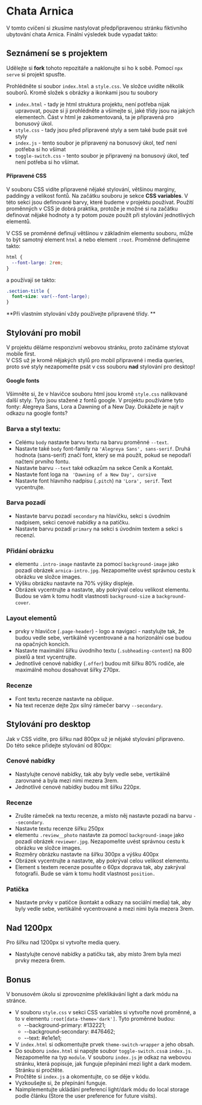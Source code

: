 # Chata Arnica
V tomto cvičení si zkusíme nastylovat předpřipravenou stránku fiktivního ubytování chata Arnica. Finální výsledek bude vypadat takto: 


## Seznámení se s projektem
Udělejte si **fork** tohoto repozitáře a naklonujte si ho k sobě. Pomocí `npx serve` si projekt spusťte.    

Prohlédněte si soubor `index.html` a `style.css`. Ve složce uvidíte několik souborů. Kromě složek s obrázky a ikonkami jsou tu soubory
- `index.html` - tady je html struktura projektu, není potřeba nijak upravovat, pouze si ji prohlédněte a všímejte si, jaké třídy jsou na jakých elementech. Část v html je zakomentovaná, ta je připravená pro bonusový úkol.
- `style.css` - tady jsou před připravené styly a sem také bude psát své styly
- `index.js` - tento soubor je připravený na bonusový úkol, teď není potřeba si ho všímat
- `toggle-switch.css` - tento soubor je připravený na bonusový úkol, teď není potřeba si ho všímat.

#### Připravené CSS
V souboru CSS vidíte připravené nějaké stylování, většinou marginy, paddingy a velikost fontů. Na začátku souboru je sekce **CSS variables**. V této sekci jsou definované barvy, které budeme v projektu používat. Použití proměnných v CSS je dobrá praktika, protože je možné si na začátku definovat nějaké hodnoty a ty potom pouze použít při stylování jednotlivých elementů.     

V CSS se proměnné definují většinou v základním elementu souboru, může to být samotný element `html` a nebo element `:root`. Proměnné definujeme takto: 
```css
html {
  --font-large: 2rem;
}
```
a používají se takto: 
```css
.section-title {
  font-size: var(--font-large);
}
```

**Při vlastním stylování vždy používejte připravené třídy. **

## Stylování pro mobil
V projektu děláme responzivní webovou stránku, proto začínáme stylovat mobile first.    
V CSS už je kromě nějakých stylů pro mobil připravené i media queries, proto své styly nezapomeňte psát v css souboru **nad** stylování pro desktop! 

#### Google fonts
Všimněte si, že v hlavičce souboru html jsou kromě `style.css` nalikované další styly. Tyto jsou stažené z fontů google. V projektu používáme tyto fonty: Alegreya Sans, Lora a Dawning of a New Day. Dokážete je najít v odkazu na google fonts? 

### Barva a styl textu: 
- Celému `body` nastavte barvu textu na barvu proměnné `--text`. 
- Nastavte také  `body` font-family na `'Alegreya Sans', sans-serif`. Druhá hodnota (sans-serif) značí font, který se má použít, pokud se nepodaří načtení prvního fontu. 
- Nastavte barvu `--text` také odkazům na sekce Ceník a Kontakt. 
- Nastavte font loga na ` 'Dawning of a New Day', cursive`
- Nastavte font hlavního nadpisu (`.pitch`) na `'Lora', serif`. Text vycentrujte. 

### Barva pozadí 
- Nastavte barvu pozadí `secondary` na hlavičku, sekci s úvodním nadpisem, sekci cenové nabídky a na patičku.
- Nastavte barvu pozadí `primary` na sekci s úvodním textem a sekci s recenzí. 

### Přidání obrázku 
- elementu `.intro-image` nastavte za pomocí `background-image` jako pozadí obrázek `arnica-intro.jpg`. Nezapomeňte uvést správnou cestu k obrázku ve složce images. 
- Výšku obrázku nastavte na 70% výšky displeje. 
- Obrázek vycentrujte a nastavte, aby pokrýval celou velikost elementu. Budou se vám k tomu hodit vlastnosti `background-size` a `background-cover`.

### Layout elementů
- prvky v hlavičce (`.page-header`) - logo a navigaci - nastylujte tak, že budou vedle sebe, vertikálně vycentrované a na horizonální ose budou na opačných koncích. 
- Nastavte maximální šířku úvodního textu (`.subheading-content`) na 800 pixelů a text vycentrujte. 
- Jednotlivé cenové nabídky (`.offer`) budou mít šířku 80% rodiče, ale maximálně mohou dosahovat šířky 270px.

### Recenze 
- Font textu recenze nastavte na _oblique_. 
- Na text recenze dejte 2px silný rámečer barvy `--secondary`. 

## Stylování pro desktop 
Jak v CSS vidíte, pro šířku nad 800px už je nějaké stylování připraveno.    
Do této sekce přidejte stylování od 800px:

### Cenové nabídky 
- Nastylujte cenové nabídky, tak aby byly vedle sebe, vertikálně zarovnané a byla mezi nimi mezera 3rem. 
- Jednotlivé cenové nabídky budou mít šířku 220px.

### Recenze 
- Zrušte rámeček na textu recenze, a místo něj nastavte pozadí na barvu `--secondary`. 
- Nastavte textu recenze šířku 250px
- elementu `.review__photo` nastavte za pomocí `background-image` jako pozadí obrázek `reviewer.jpg`. Nezapomeňte uvést správnou cestu k obrázku ve složce images. 
- Rozměry obrázku nastavte na šířku 300px a výšku 400px
- Obrázek vycentrujte a nastavte, aby pokrýval celou velikost elementu.
- Element s textem recenze posuňte o 60px doprava tak, aby zakrýval fotografii. Bude se vám k tomu hodit vlastnost `position. `

### Patička 
- Nastavte prvky v patičce (kontakt a odkazy na sociální media) tak, aby byly vedle sebe, vertikálně vycentrované a mezi nimi byla mezera 3rem. 

## Nad 1200px 
Pro šířku nad 1200px si vytvořte media query. 
- Nastylujte cenové nabídky a patičku tak, aby místo 3rem byla mezi prvky mezera 6rem. 

## Bonus
V bonusovém úkolu si zprovozníme překlikávání light a dark módu na stránce. 
- V souboru  `style.css` v sekci CSS variables si vytvořte nové proměnné, a to v elementu `:root[data-theme='dark']`. Tyto proměnné budou: 
  -  --background-primary: #132221;
  -  --background-secondary: #476462;
  -  --text: #e1e1e1; 
- V `index.html` si odkomentujte prvek `theme-switch-wrapper` a jeho obsah.  
- Do souboru `index.html` si napojte soubor `toggle-switch.css`a `index.js`. Nezapomeňte na typ `module`.
 V souboru `index.js` je odkaz na webovou stránku, která popisuje, jak funguje přepínání mezi light a dark modem. Stránku si pročtěte. 
- Pročtěte si `index.js` a okomentujte, co se děje v kódu. 
- Vyzkoušejte si, že přepínání funguje. 
- Naimplementujte ukládání preferencí light/dark módu do local storage podle článku (Store the user preference for future visits). 

 


